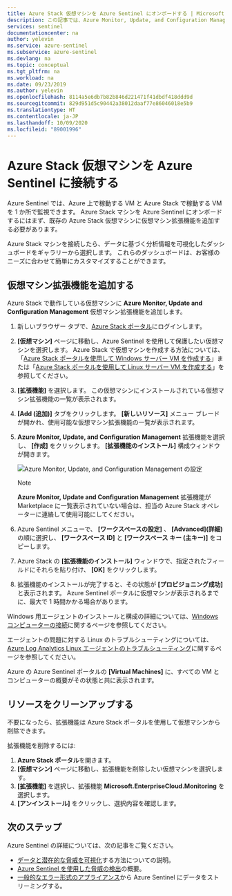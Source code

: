 ```yaml
---
title: Azure Stack 仮想マシンを Azure Sentinel にオンボードする | Microsoft Docs
description: この記事では、Azure Monitor, Update, and Configuration Management 仮想マシン拡張機能を Azure Stack 仮想マシン上にプロビジョニングし、Sentinel を使用したそれらの監視を開始する方法を示します。
services: sentinel
documentationcenter: na
author: yelevin
ms.service: azure-sentinel
ms.subservice: azure-sentinel
ms.devlang: na
ms.topic: conceptual
ms.tgt_pltfrm: na
ms.workload: na
ms.date: 09/23/2019
ms.author: yelevin
ms.openlocfilehash: 8114a5e6db7b82b846d221471f41dbdf418ddd9d
ms.sourcegitcommit: 829d951d5c90442a38012daaf77e86046018e5b9
ms.translationtype: HT
ms.contentlocale: ja-JP
ms.lasthandoff: 10/09/2020
ms.locfileid: "89001996"
---
```

# <a name="connect-azure-stack-virtual-machines-to-azure-sentinel"></a>Azure Stack 仮想マシンを Azure Sentinel に接続する




Azure Sentinel では、Azure 上で稼動する VM と Azure Stack で稼動する VM を 1 か所で監視できます。 Azure Stack マシンを Azure Sentinel にオンボードするにはまず、既存の Azure Stack 仮想マシンに仮想マシン拡張機能を追加する必要があります。 

Azure Stack マシンを接続したら、データに基づく分析情報を可視化したダッシュボードをギャラリーから選択します。 これらのダッシュボードは、お客様のニーズに合わせて簡単にカスタマイズすることができます。



## <a name="add-the-virtual-machine-extension"></a>仮想マシン拡張機能を追加する 

Azure Stack で動作している仮想マシンに **Azure Monitor, Update and Configuration Management** 仮想マシン拡張機能を追加します。 

1. 新しいブラウザー タブで、[Azure Stack ポータル](https://docs.microsoft.com/azure-stack/user/azure-stack-use-portal#access-the-portal)にログインします。
2. **[仮想マシン]** ページに移動し、Azure Sentinel を使用して保護したい仮想マシンを選択します。 Azure Stack で仮想マシンを作成する方法については、「[Azure Stack ポータルを使用して Windows サーバー VM を作成する](https://docs.microsoft.com/azure/azure-stack/user/azure-stack-quick-windows-portal)」または「[Azure Stack ポータルを使用して Linux サーバー VM を作成する](https://docs.microsoft.com/azure/azure-stack/user/azure-stack-quick-linux-portal)」を参照してください。
3. **[拡張機能]** を選択します。 この仮想マシンにインストールされている仮想マシン拡張機能の一覧が表示されます。
4. **[Add (追加)]** タブをクリックします。 **[新しいリソース]** メニュー ブレードが開かれ、使用可能な仮想マシン拡張機能の一覧が表示されます。 
5. **Azure Monitor, Update, and Configuration Management** 拡張機能を選択し、 **[作成]** をクリックします。 **[拡張機能のインストール]** 構成ウィンドウが開きます。

   ![Azure Monitor, Update, and Configuration Management の設定](./media/connect-azure-stack/azure-monitor-extension-fix.png)  

   >[!NOTE]
   > **Azure Monitor, Update and Configuration Management** 拡張機能が Marketplace に一覧表示されていない場合は、担当の Azure Stack オペレーターに連絡して使用可能にしてください。

6. Azure Sentinel メニューで、 **[ワークスペースの設定]** 、 **[Advanced]\(詳細\)** の順に選択し、 **[ワークスペース ID]** と **[ワークスペース キー (主キー)]** をコピーします。 
1. Azure Stack の **[拡張機能のインストール]** ウィンドウで、指定されたフィールドにそれらを貼り付け、 **[OK]** をクリックします。
1. 拡張機能のインストールが完了すると、その状態が **[プロビジョニング成功]** と表示されます。 Azure Sentinel ポータルに仮想マシンが表示されるまでに、最大で 1 時間かかる場合があります。

Windows 用エージェントのインストールと構成の詳細については、[Windows コンピューターの接続](../azure-monitor/platform/agent-windows.md#install-agent-using-setup-wizard)に関するページを参照してください。

エージェントの問題に対する Linux のトラブルシューティングについては、[Azure Log Analytics Linux エージェントのトラブルシューティング](../azure-monitor/platform/agent-linux-troubleshoot.md)に関するページを参照してください。

Azure の Azure Sentinel ポータルの **[Virtual Machines]** に、すべての VM とコンピューターの概要がその状態と共に表示されます。 

## <a name="clean-up-resources"></a>リソースをクリーンアップする
不要になったら、拡張機能は Azure Stack ポータルを使用して仮想マシンから削除できます。

拡張機能を削除するには:

1. **Azure Stack ポータル**を開きます。
2. **[仮想マシン]** ページに移動し、拡張機能を削除したい仮想マシンを選択します。
3. **[拡張機能]** を選択し、拡張機能 **Microsoft.EnterpriseCloud.Monitoring** を選択します。
4. **[アンインストール]** をクリックし、選択内容を確認します。

## <a name="next-steps"></a>次のステップ

Azure Sentinel の詳細については、次の記事をご覧ください。
- [データと潜在的な脅威を可視化](quickstart-get-visibility.md)する方法についての説明。
- [Azure Sentinel を使用した脅威の検出](tutorial-detect-threats-built-in.md)の概要。
- [一般的なエラー形式のアプライアンス](connect-common-event-format.md)から Azure Sentinel にデータをストリーミングする。
